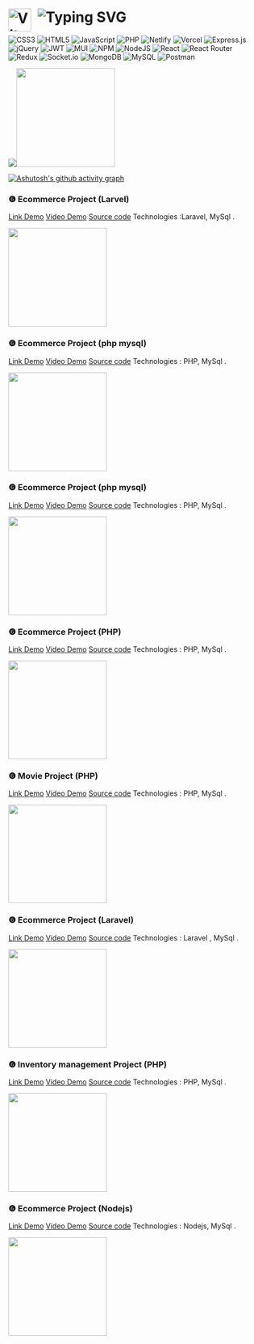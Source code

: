  
## <h1 color="#36BCF7FF"><img align="left" alt="Vite" width="45px" style="padding-right:10px;" src="https://www.svgrepo.com/show/374167/vite.svg" /> <img src="https://readme-typing-svg.herokuapp.com?font=Bebas+Neue&size=50&duration=2000&pause=300&color=F70000&background=FF232300&vCenter=true&random=false&width=435&lines=I'M+PS26819;I'M+WEB+DEVELOPER;I'M+TRAN+LE+HUY+HOANG;13%2F5%2F2004" alt="Typing SVG" />
</h1> 

 ![CSS3](https://img.shields.io/badge/css3-%231572B6.svg?style=for-the-badge&logo=css3&logoColor=white) ![HTML5](https://img.shields.io/badge/html5-%23E34F26.svg?style=for-the-badge&logo=html5&logoColor=white) ![JavaScript](https://img.shields.io/badge/javascript-%23323330.svg?style=for-the-badge&logo=javascript&logoColor=%23F7DF1E) ![PHP](https://img.shields.io/badge/php-%23777BB4.svg?style=for-the-badge&logo=php&logoColor=white) ![Netlify](https://img.shields.io/badge/netlify-%23000000.svg?style=for-the-badge&logo=netlify&logoColor=#00C7B7) ![Vercel](https://img.shields.io/badge/vercel-%23000000.svg?style=for-the-badge&logo=vercel&logoColor=white) ![Express.js](https://img.shields.io/badge/express.js-%23404d59.svg?style=for-the-badge&logo=express&logoColor=%2361DAFB) ![jQuery](https://img.shields.io/badge/jquery-%230769AD.svg?style=for-the-badge&logo=jquery&logoColor=white) ![JWT](https://img.shields.io/badge/JWT-black?style=for-the-badge&logo=JSON%20web%20tokens) ![MUI](https://img.shields.io/badge/MUI-%230081CB.svg?style=for-the-badge&logo=material-ui&logoColor=white) ![NPM](https://img.shields.io/badge/NPM-%23000000.svg?style=for-the-badge&logo=npm&logoColor=white) ![NodeJS](https://img.shields.io/badge/node.js-6DA55F?style=for-the-badge&logo=node.js&logoColor=white) ![React](https://img.shields.io/badge/react-%2320232a.svg?style=for-the-badge&logo=react&logoColor=%2361DAFB) ![React Router](https://img.shields.io/badge/React_Router-CA4245?style=for-the-badge&logo=react-router&logoColor=white) ![Redux](https://img.shields.io/badge/redux-%23593d88.svg?style=for-the-badge&logo=redux&logoColor=white) ![Socket.io](https://img.shields.io/badge/Socket.io-black?style=for-the-badge&logo=socket.io&badgeColor=010101) ![MongoDB](https://img.shields.io/badge/MongoDB-%234ea94b.svg?style=for-the-badge&logo=mongodb&logoColor=white) ![MySQL](https://img.shields.io/badge/mysql-%2300f.svg?style=for-the-badge&logo=mysql&logoColor=white) ![Postman](https://img.shields.io/badge/Postman-FF6C37?style=for-the-badge&logo=postman&logoColor=white)



 


<img  src="https://github-readme-stats.vercel.app/api?username=tranlehuyhoang&theme=radical&hide_border=false&include_all_commits=false&count_private=false" /><img  height="195px" src="https://github-readme-stats.vercel.app/api/top-langs/?username=tranlehuyhoang&theme=radical&hide_border=false&include_all_commits=false&count_private=false&layout=compact" />


 
[![Ashutosh's github activity graph](https://github-readme-activity-graph.vercel.app/graph?username=tranlehuyhoang&theme=github-compact)](https://github.com/tranlehuyhoang/github-readme-activity-graph)

 ### ❻  Ecommerce Project (Larvel)

[Link Demo](https://github.com/tranlehuyhoang/laravel-1) [Video Demo](https://github.com/tranlehuyhoang/laravel-1) [Source code](https://github.com/tranlehuyhoang/laravel-1) Technologies :Laravel, MySql .

<img  height="195px" src="https://github.com/tranlehuyhoang/tranlehuyhoang/assets/111523395/df97a3bf-1bea-424c-a72d-93d53551f231" />


 ### ❻  Ecommerce Project (php mysql)
[Link Demo](https://github.com/tranlehuyhoang/mooncart-php) [Video Demo](https://github.com/tranlehuyhoang/mooncart-php) [Source code](https://github.com/tranlehuyhoang/mooncart-ph) Technologies : PHP, MySql .

<img  height="195px" src="https://github.com/tranlehuyhoang/tranlehuyhoang/assets/111523395/3b656702-601a-4971-bdcf-8d904b7a67a0" />


 ### ❻  Ecommerce Project (php mysql)
[Link Demo](https://github.com/tranlehuyhoang/php-thu-n-suruchi) [Video Demo](https://github.com/tranlehuyhoang/php-thu-n-suruchi) [Source code](https://github.com/tranlehuyhoang/php-thu-n-suruchi) Technologies : PHP, MySql .

<img  height="195px" src="https://github.com/tranlehuyhoang/tranlehuyhoang/assets/111523395/cf49577a-2272-45b1-9e32-98011b49b773" />


 ### ❻  Ecommerce Project (PHP)
[Link Demo](https://github.com/tranlehuyhoang/electro.io.vn) [Video Demo](https://github.com/tranlehuyhoang/electro.io.vn) [Source code](https://github.com/tranlehuyhoang/electro.io.vn) Technologies : PHP, MySql .

<img  height="195px" src="https://github.com/tranlehuyhoang/tranlehuyhoang/assets/111523395/1cb88725-9902-4402-95b2-6d843fbb9c4e" />


 ### ❻  Movie Project (PHP)
[Link Demo](https://github.com/tranlehuyhoang/MOVIE-php-mvc) [Video Demo](https://github.com/tranlehuyhoang/MOVIE-php-mvc) [Source code](https://github.com/tranlehuyhoang/MOVIE-php-mvc) Technologies : PHP, MySql .

<img  height="195px" src="https://github.com/tranlehuyhoang/tranlehuyhoang/assets/111523395/7a0bd3f5-a97d-4606-bd58-9ef206f4a905" />


 ### ❻  Ecommerce Project (Laravel)
[Link Demo](https://github.com/tranlehuyhoang/Laravel-zaika) [Video Demo](https://github.com/tranlehuyhoang/Laravel-zaika) [Source code](https://github.com/tranlehuyhoang/Laravel-zaika) Technologies : Laravel , MySql .

<img  height="195px" src="https://github.com/tranlehuyhoang/tranlehuyhoang/assets/111523395/9eba5103-2522-4d22-82b8-f7ae18f5f8ff" />


 ### ❻  Inventory management Project (PHP)
[Link Demo](https://github.com/tranlehuyhoang/quanlykho-main/) [Video Demo](https://github.com/tranlehuyhoang/quanlykho-main/) [Source code](https://github.com/tranlehuyhoang/quanlykho-main/) Technologies : PHP, MySql .

<img  height="195px" src="https://github.com/tranlehuyhoang/quanlykho-main/assets/111523395/a159cf68-ecda-4448-806b-4485a85f1eaf" />

 ### ❻  Ecommerce Project (Nodejs)
[Link Demo](https://github.com/tranlehuyhoang/ecom-nodejs-mysql) [Video Demo](https://github.com/tranlehuyhoang/ecom-nodejs-mysql) [Source code](https://github.com/tranlehuyhoang/ecom-nodejs-mysql) Technologies : Nodejs, MySql .

<img  height="195px" src="https://github.com/tranlehuyhoang/tranlehuyhoang/assets/111523395/7b116f26-87ce-4f77-acc1-d59a39e8e8a5" />
 
  

